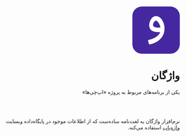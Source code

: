 <p dir='rtl'>
  <img src='./VLogo.png' width='128px' height='128px' style='border-radius: 20%;'/>
</p>

<h1 dir='rtl'>واژگان</h1>
<p dir='rtl'>یکی از برنامه‌های مربوط به پروژه «اپ‌چی‌ها»</p>
<br>
<br>
<p dir='rtl'>
نرم‌افزار واژگان یه لغت‌نامه ساده‌ست که از اطلاعات موجود در پایگاه‌داده وبسایت 
<a href='http://vajehyab.com/'>واژه‌یاب</a>
استفاده می‌کنه.
</p>



